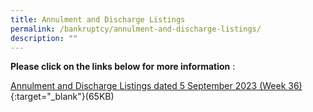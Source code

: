```yaml
---
title: Annulment and Discharge Listings
permalink: /bankruptcy/annulment-and-discharge-listings/
description: ""
---
```

**Please click on the links below for more information**&nbsp;:<br>

[Annulment and Discharge Listings dated 5 September 2023 (Week 36)](/files/(150923)dischargeannulmentlistingweek36.pdf) {:target="\_blank"}(65KB)
<br>